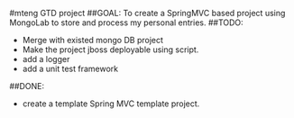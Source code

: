 #mteng GTD project
##GOAL:
To create a SpringMVC based project using MongoLab to store and process my personal entries. 
##TODO:
* Merge with existed mongo DB project
* Make the project jboss deployable using script. 
* add a logger 
* add a unit test framework

##DONE:
* create a template Spring MVC template project. 
